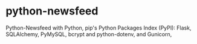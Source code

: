 # python-newsfeed
Python-Newsfeed with Python, pip's Python Packages Index (PyPI): Flask, SQLAlchemy, PyMySQL, bcrypt and python-dotenv, and Gunicorn,

